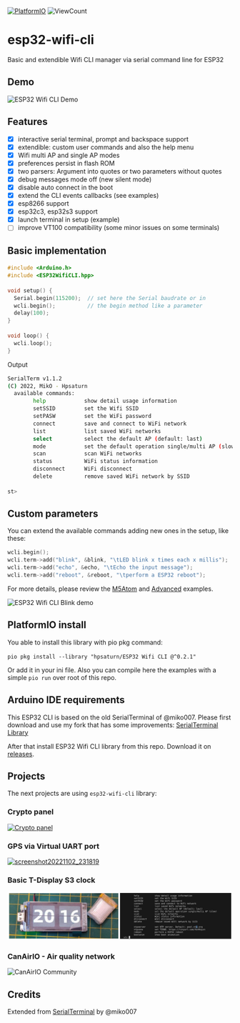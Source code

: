 [![PlatformIO](https://github.com/hpsaturn/esp32-wifi-cli/workflows/PlatformIO/badge.svg)](https://github.com/hpsaturn/esp32-wifi-cli/actions/) ![ViewCount](https://views.whatilearened.today/views/github/hpsaturn/esp32-wifi-cli.svg)

# esp32-wifi-cli

Basic and extendible Wifi CLI manager via serial command line for ESP32

## Demo

![ESP32 Wifi CLI Demo](https://raw.githubusercontent.com/hpsaturn/esp32-wifi-cli/master/images/esp32_wifi_cli_demo.gif)

## Features

- [x] interactive serial terminal, prompt and backspace support
- [x] extendible: custom user commands and also the help menu
- [x] Wifi multi AP and single AP modes
- [x] preferences persist in flash ROM
- [x] two parsers: Argument into quotes or two parameters without quotes
- [x] debug messages mode off (new silent mode)
- [x] disable auto connect in the boot
- [x] extend the CLI events callbacks (see examples)
- [x] esp8266 support
- [x] esp32c3, esp32s3 support
- [x] launch terminal in setup (example)
- [ ] improve VT100 compatibility (some minor issues on some terminals)

## Basic implementation

```cpp
#include <Arduino.h>
#include <ESP32WifiCLI.hpp>

void setup() {
  Serial.begin(115200);  // set here the Serial baudrate or in
  wcli.begin();          // the begin method like a parameter
  delay(100);
}

void loop() {
  wcli.loop();
}
```

Output

```bash
SerialTerm v1.1.2
(C) 2022, MikO - Hpsaturn
  available commands:
        help            show detail usage information
        setSSID         set the Wifi SSID
        setPASW         set the WiFi password
        connect         save and connect to WiFi network
        list            list saved WiFi networks
        select          select the default AP (default: last)
        mode            set the default operation single/multi AP (slow)
        scan            scan WiFi networks
        status          WiFi status information
        disconnect      WiFi disconnect
        delete          remove saved WiFi network by SSID

st>
```

## Custom parameters

You can extend the available commands adding new ones in the setup, like these:

```cpp
wcli.begin();
wcli.term->add("blink", &blink, "\tLED blink x times each x millis");
wcli.term->add("echo", &echo, "\tEcho the input message");
wcli.term->add("reboot", &reboot, "\tperform a ESP32 reboot");
```

For more details, please review the [M5Atom](examples/M5Atom/main.cpp) and [Advanced](examples/advanced/main.cpp) examples.

![ESP32 Wifi CLI Blink demo](https://raw.githubusercontent.com/hpsaturn/esp32-wifi-cli/master/images/esp32_wifi_cli_blink.gif)

## PlatformIO install

You able to install this library with pio pkg command:

`pio pkg install --library "hpsaturn/ESP32 Wifi CLI @^0.2.1"`

Or add it in your ini file. Also you can compile here the examples with a simple `pio run` over root of this repo.

## Arduino IDE requirements

This ESP32 CLI is based on the old SerialTerminal of @miko007. Please first download and use my fork that has some improvements: [SerialTerminal Library](https://github.com/hpsaturn/SerialTerminal)

After that install ESP32 Wifi CLI library from this repo. Download it on [releases](https://github.com/hpsaturn/esp32-wifi-cli/releases).

## Projects

The next projects are using `esp32-wifi-cli` library:

### Crypto panel

[![Crypto panel](https://user-images.githubusercontent.com/423856/219856278-1b3013fd-0a04-4464-8947-5a3cb874c843.jpg)](https://youtu.be/oyav6SvN870)

### GPS via Virtual UART port

[![screenshot20221102_231819](https://user-images.githubusercontent.com/423856/199613436-ef607d92-e06d-44ef-8d0f-0e99e49bf481.jpg)](https://hpsaturn.com/virtual-serial-port/)

### Basic T-Display S3 clock

[![ESP32S3 Clock T-Display](https://raw.githubusercontent.com/hpsaturn/esp32-s3-clock/master/pics/preview.jpg)
](https://github.com/hpsaturn/esp32-s3-clock#readme)

### CanAirIO - Air quality network

![CanAirIO Community](https://raw.githubusercontent.com/kike-canaries/canairio_firmware/master/images/canairio_collage_community.jpg)

## Credits

Extended from [SerialTerminal](https://github.com/miko007/SerialTerminal) by @miko007
